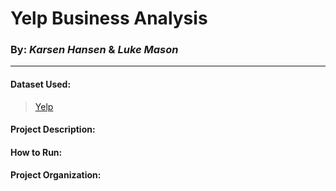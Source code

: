 # Yelp Business Analysis
### By: *Karsen Hansen* & *Luke Mason*
---

#### Dataset Used:
 > [Yelp](https://www.yelp.com/dataset)
 
 
#### Project Description:


#### How to Run:


#### Project Organization:
 
